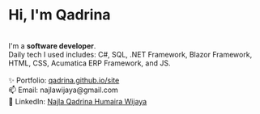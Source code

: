 <h1>Hi, I'm Qadrina</h1>
<br/>
I'm a <b>software developer</b>. <br/>
Daily tech I used includes: C#, SQL, .NET Framework, Blazor Framework, HTML, CSS, Acumatica ERP Framework, and JS.
<br />
<br />
✨ Portfolio: <a href="http://qadrina.github.io/site">qadrina.github.io/site</a><br/>
📫 Email: najlawijaya@gmail.com <br/>
👋 LinkedIn: <a href="https://www.linkedin.com/in/najlaqadrina/">Najla Qadrina Humaira Wijaya</a><br/>

<!---
qadrina/qadrina is a ✨ special ✨ repository because its `README.md` (this file) appears on your GitHub profile.
You can click the Preview link to take a look at your changes.
--->
